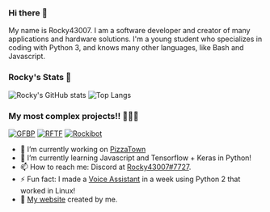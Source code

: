 ### Hi there 👋

My name is Rocky43007. I am a software developer and creator of many applications and hardware solutions. I'm a young student who specializes in coding with Python 3, and knows many other languages, like Bash and Javascript.

### Rocky's Stats 🎉
![Rocky's GitHub stats](https://github-readme-stats.vercel.app/api?username=Rocky43007&count_private=true) 
![Top Langs](https://github-readme-stats.vercel.app/api/top-langs/?username=Rocky43007&theme=nord&layout=compact&count_private=true)
### My most complex projects!! 👨🏾‍💻
[![GFBP](https://github-readme-stats.vercel.app/api/pin/?username=Rocky43007&repo=GlassesForBlind&theme=nord)](https://www.github.com/Rocky43007/GlassesForBlind)
[![RFTF](https://github-readme-stats.vercel.app/api/pin/?username=Rocky43007&repo=RFTFARApp&theme=nord)](https://github.com/Rocky43007/RFTFARApp)
[![Rockibot](https://github-readme-stats.vercel.app/api/pin/?username=Rocky43007&repo=Rockibot&theme=nord)](https://github.com/Rocky43007/Rockibot)

- 🔭 I’m currently working on [PizzaTown](https://pizzatown.ml)
- 🌱 I’m currently learning Javascript and Tensorflow + Keras in Python!
- 📫 How to reach me: Discord at [Rocky43007#7727](https://discord.com/users/361212545924595712).
- ⚡ Fun fact: I made a [Voice Assistant](https://github.com/Rocky43007/Voice-Assistant-For-Linux) in a week using Python 2 that worked in Linux!
- 🔗 [My website](https://rocky43007.github.io) created by me.
